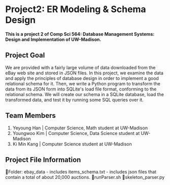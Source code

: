 # Project2: ER Modeling & Schema Design

**This is a project 2 of Comp Sci 564: Database Management Systems: Design and Implementation of UW-Madison.**

## Project Goal

We are provided with a fairly large volume of data downloaded from the eBay web site and stored in JSON files. In this project, we examine the data and apply the principles of database design in order to implement a good relational schema for it. Then, we write a Python program to transform the data from its JSON form into SQLite's load file format, conforming to the relational schema. We will create our schema in a SQLite database, load the transformed data, and test it by running some SQL queries over it.

## Team Members
1. Yeyoung Han | Computer Science, Math student at UW-Madison
2. Youngwoo Kim | Computer Science, Data Science student at UW-Madison
3. Ki Min Kang | Computer Science student at UW-Madison

## Project File Information

📍Folder: ebay_data
    - includes items_schema.txt
    - includes json files that contain a total of about 20,000 auctions.
📍runParser.sh
📍skeleton_parser.py
